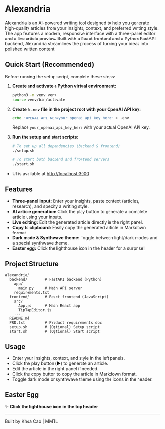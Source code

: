 # Alexandria

Alexandria is an AI-powered writing tool designed to help you generate high-quality articles from your insights, context, and preferred writing style. The app features a modern, responsive interface with a three-panel editor and a live article preview. Built with a React frontend and a Python FastAPI backend, Alexandria streamlines the process of turning your ideas into polished written content.

## Quick Start (Recommended)

Before running the setup script, complete these steps:

1. **Create and activate a Python virtual environment:**
   ```sh
   python3 -m venv venv
   source venv/bin/activate
   ```

2. **Create a `.env` file in the project root with your OpenAI API key:**
   ```sh
   echo "OPENAI_API_KEY=your_openai_api_key_here" > .env
   ```
   Replace `your_openai_api_key_here` with your actual OpenAI API key.

3. **Run the setup and start scripts:**
   ```sh
   # To set up all dependencies (backend & frontend)
   ./setup.sh

   # To start both backend and frontend servers
   ./start.sh
   ```

- UI is available at [http://localhost:3000](http://localhost:3000)

## Features
- **Three-panel input:** Enter your insights, paste context (articles, research), and specify a writing style.
- **AI article generation:** Click the play button to generate a complete article using your inputs.
- **Live editing:** Edit the generated article directly in the right panel.
- **Copy to clipboard:** Easily copy the generated article in Markdown format.
- **Dark mode & Synthwave theme:** Toggle between light/dark modes and a special synthwave theme.
- **Easter egg:** Click the lighthouse icon in the header for a surprise!

## Project Structure

```
alexandria/
  backend/        # FastAPI backend (Python)
    app/
      main.py     # Main API server
    requirements.txt
  frontend/       # React frontend (JavaScript)
    src/
      App.js      # Main React app
      TipTapEditor.js
    ...
  README.md
  PRD.txt         # Product requirements doc
  setup.sh        # (Optional) Setup script
  start.sh        # (Optional) Start script
```

## Usage

- Enter your insights, context, and style in the left panels.
- Click the play button (▶️) to generate an article.
- Edit the article in the right panel if needed.
- Click the copy button to copy the article in Markdown format.
- Toggle dark mode or synthwave theme using the icons in the header.

## Easter Egg

✨ **Click the lighthouse icon in the top header**

---

Built by Khoa Cao | MMTL

